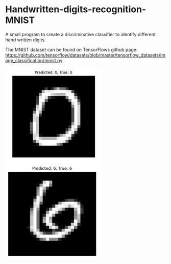 # Handwritten-digits-recognition-MNIST

A small program to create a discriminative classifier to identify different hand written digits.

The MNIST dataset can be found on TensorFlows github page: 
https://github.com/tensorflow/datasets/blob/master/tensorflow_datasets/image_classification/mnist.py

<img src="https://github.com/IbrahAbd/Handwritten-digits-recognition-MNIST/blob/main/0.JPG" width="300" height = "300"/><img src="https://github.com/IbrahAbd/Handwritten-digits-recognition-MNIST/blob/main/6.JPG" width="300" height = "300"/>
